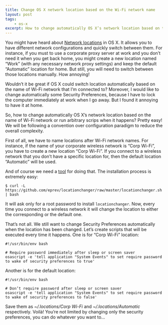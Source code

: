 ```yaml
---
title: Change OS X network location based on the Wi-Fi network name
layout: post
tags:
    - os-x
excerpt: How to change automatically OS X’s network location based on the name of Wi-Fi network and run arbitrary scrips when it happens.
---
```


You might have heard about [Network locations](https://support.apple.com/en-us/HT202480) in OS X.
It allows you to have different network configurations and quickly switch between them. For instance,
if you must to use a corporate proxy server at work and you don’t need it when you get back home,
you might create a new location named “Work” (with any necessary network proxy settings) and keep
the default “Automatic” location for home. But still, you will need to switch between those locations
manually. How annoying!

Wouldn’t it be great if OS X could switch location automatically based on the name of Wi-Fi network
that I’m connected to? Moreover, I would like to change automatically some Security Preferences,
because I have to lock the computer immediately at work when I go away. But I found it annoying
to have it at home.

So, how to change automatically OS X’s network location based on the name of Wi-Fi network or run
arbitrary scrips when it happens? Pretty easy! We will be following a convention over configuration
paradigm to reduce the overall complexity.

First of all, we have to name locations after Wi-Fi network names. For instance, if the name of
your corporate wireless network is “Corp Wi-Fi”, you have to create a new location “Corp Wi-Fi”.
If you connect to a wireless network that you don’t have a specific location for, then
the default location “Automatic” will be used.

And of course we need a [tool](https://github.com/eprev/locationchanger) for doing that.
The installation process is extremely easy:

~~~
$ curl -L https://github.com/eprev/locationchanger/raw/master/locationchanger.sh | bash
~~~

It will ask only for a root password to install `locationchanger`. Now, every time you connect to
a wireless network it will change the location to either the corresponding or the default one.

That’s not all. We still want to change Security Preferences automatically when the location
has been changed. Let’s create scripts that will be executed every time it happens. One is
for “Corp Wi-Fi” location:

~~~
#!/usr/bin/env bash

# Require password immediately after sleep or screen saver
osascript -e 'tell application "System Events" to set require password to wake of security preferences to true'
~~~

Another is for the default location:

~~~
#!/usr/bin/env bash

# Don’t require password after sleep or screen saver
osascript -e 'tell application "System Events" to set require password to wake of security preferences to false'
~~~

Save them as *~/.locations/Corp Wi-Fi* and *~/.locations/Automatic* respectively. Voilà!
You’re not limited by changing only the security preferences, you can do whatever
you want to…
